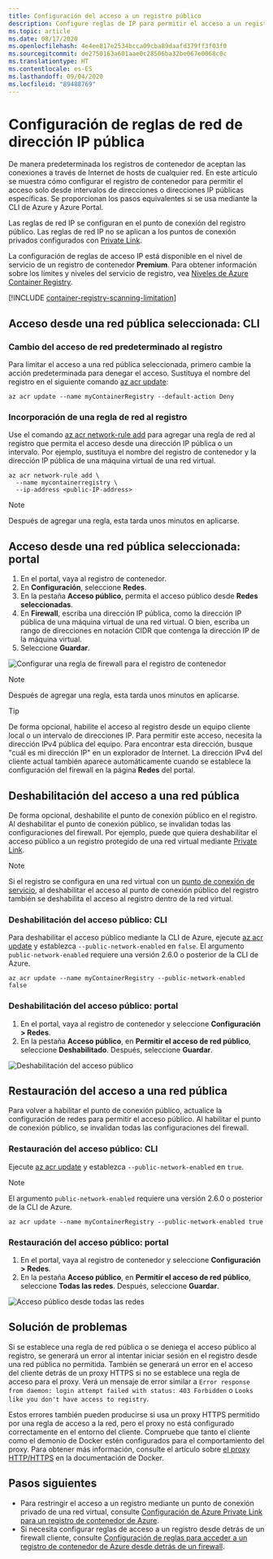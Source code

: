 ```yaml
---
title: Configuración del acceso a un registro público
description: Configure reglas de IP para permitir el acceso a un registro de contenedor de Azure desde intervalos de direcciones o direcciones IP públicas seleccionadas.
ms.topic: article
ms.date: 08/17/2020
ms.openlocfilehash: 4e4ee817e2534bcca09cba89daafd379ff3f03f0
ms.sourcegitcommit: de2750163a601aae0c28506ba32be067e0068c0c
ms.translationtype: HT
ms.contentlocale: es-ES
ms.lasthandoff: 09/04/2020
ms.locfileid: "89488769"
---
```

# <a name="configure-public-ip-network-rules"></a>Configuración de reglas de red de dirección IP pública

De manera predeterminada los registros de contenedor de aceptan las conexiones a través de Internet de hosts de cualquier red. En este artículo se muestra cómo configurar el registro de contenedor para permitir el acceso solo desde intervalos de direcciones o direcciones IP públicas específicas. Se proporcionan los pasos equivalentes si se usa mediante la CLI de Azure y Azure Portal.

Las reglas de red IP se configuran en el punto de conexión del registro público. Las reglas de red IP no se aplican a los puntos de conexión privados configurados con [Private Link](container-registry-private-link.md).

La configuración de reglas de acceso IP está disponible en el nivel de servicio de un registro de contenedor **Premium**. Para obtener información sobre los límites y niveles del servicio de registro, vea [Niveles de Azure Container Registry](container-registry-skus.md).

[!INCLUDE [container-registry-scanning-limitation](../../includes/container-registry-scanning-limitation.md)]

## <a name="access-from-selected-public-network---cli"></a>Acceso desde una red pública seleccionada: CLI

### <a name="change-default-network-access-to-registry"></a>Cambio del acceso de red predeterminado al registro

Para limitar el acceso a una red pública seleccionada, primero cambie la acción predeterminada para denegar el acceso. Sustituya el nombre del registro en el siguiente comando [az acr update][az-acr-update]:

```azurecli
az acr update --name myContainerRegistry --default-action Deny
```

### <a name="add-network-rule-to-registry"></a>Incorporación de una regla de red al registro

Use el comando [az acr network-rule add][az-acr-network-rule-add] para agregar una regla de red al registro que permita el acceso desde una dirección IP pública o un intervalo. Por ejemplo, sustituya el nombre del registro de contenedor y la dirección IP pública de una máquina virtual de una red virtual.

```azurecli
az acr network-rule add \
  --name mycontainerregistry \
  --ip-address <public-IP-address>
```

> [!NOTE]
> Después de agregar una regla, esta tarda unos minutos en aplicarse.

## <a name="access-from-selected-public-network---portal"></a>Acceso desde una red pública seleccionada: portal

1. En el portal, vaya al registro de contenedor.
1. En **Configuración**, seleccione **Redes**.
1. En la pestaña **Acceso público**, permita el acceso público desde **Redes seleccionadas**.
1. En **Firewall**, escriba una dirección IP pública, como la dirección IP pública de una máquina virtual de una red virtual. O bien, escriba un rango de direcciones en notación CIDR que contenga la dirección IP de la máquina virtual.
1. Seleccione **Guardar**.

![Configurar una regla de firewall para el registro de contenedor][acr-access-selected-networks]

> [!NOTE]
> Después de agregar una regla, esta tarda unos minutos en aplicarse.

> [!TIP]
> De forma opcional, habilite el acceso al registro desde un equipo cliente local o un intervalo de direcciones IP. Para permitir este acceso, necesita la dirección IPv4 pública del equipo. Para encontrar esta dirección, busque "cuál es mi dirección IP" en un explorador de Internet. La dirección IPv4 del cliente actual también aparece automáticamente cuando se establece la configuración del firewall en la página **Redes** del portal.

## <a name="disable-public-network-access"></a>Deshabilitación del acceso a una red pública

De forma opcional, deshabilite el punto de conexión público en el registro. Al deshabilitar el punto de conexión público, se invalidan todas las configuraciones del firewall. Por ejemplo, puede que quiera deshabilitar el acceso público a un registro protegido de una red virtual mediante [Private Link](container-registry-private-link.md).

> [!NOTE]
> Si el registro se configura en una red virtual con un [punto de conexión de servicio](container-registry-vnet.md), al deshabilitar el acceso al punto de conexión público del registro también se deshabilita el acceso al registro dentro de la red virtual.

### <a name="disable-public-access---cli"></a>Deshabilitación del acceso público: CLI

Para deshabilitar el acceso público mediante la CLI de Azure, ejecute [az acr update][az-acr-update] y establezca `--public-network-enabled` en `false`. El argumento `public-network-enabled` requiere una versión 2.6.0 o posterior de la CLI de Azure. 

```azurecli
az acr update --name myContainerRegistry --public-network-enabled false
```

### <a name="disable-public-access---portal"></a>Deshabilitación del acceso público: portal

1. En el portal, vaya al registro de contenedor y seleccione **Configuración > Redes**.
1. En la pestaña **Acceso público**, en **Permitir el acceso de red público**, seleccione **Deshabilitado**. Después, seleccione **Guardar**.

![Deshabilitación del acceso público][acr-access-disabled]


## <a name="restore-public-network-access"></a>Restauración del acceso a una red pública

Para volver a habilitar el punto de conexión público, actualice la configuración de redes para permitir el acceso público. Al habilitar el punto de conexión público, se invalidan todas las configuraciones del firewall. 

### <a name="restore-public-access---cli"></a>Restauración del acceso público: CLI

Ejecute [az acr update][az-acr-update] y establezca `--public-network-enabled` en `true`. 

> [!NOTE]
> El argumento `public-network-enabled` requiere una versión 2.6.0 o posterior de la CLI de Azure. 

```azurecli
az acr update --name myContainerRegistry --public-network-enabled true
```

### <a name="restore-public-access---portal"></a>Restauración del acceso público: portal

1. En el portal, vaya al registro de contenedor y seleccione **Configuración > Redes**.
1. En la pestaña **Acceso público**, en **Permitir el acceso de red público**, seleccione **Todas las redes**. Después, seleccione **Guardar**.

![Acceso público desde todas las redes][acr-access-all-networks]

## <a name="troubleshoot"></a>Solución de problemas

Si se establece una regla de red pública o se deniega el acceso público al registro, se generará un error al intentar iniciar sesión en el registro desde una red pública no permitida. También se generará un error en el acceso del cliente detrás de un proxy HTTPS si no se establece una regla de acceso para el proxy. Verá un mensaje de error similar a `Error response from daemon: login attempt failed with status: 403 Forbidden` o `Looks like you don't have access to registry`.

Estos errores también pueden producirse si usa un proxy HTTPS permitido por una regla de acceso a la red, pero el proxy no está configurado correctamente en el entorno del cliente. Compruebe que tanto el cliente como el demonio de Docker estén configurados para el comportamiento del proxy. Para obtener más información, consulte el artículo sobre [el proxy HTTP/HTTPS](https://docs.docker.com/config/daemon/systemd/#httphttps-proxy) en la documentación de Docker.


## <a name="next-steps"></a>Pasos siguientes

* Para restringir el acceso a un registro mediante un punto de conexión privado de una red virtual, consulte [Configuración de Azure Private Link para un registro de contenedor de Azure](container-registry-private-link.md).
* Si necesita configurar reglas de acceso a un registro desde detrás de un firewall cliente, consulte [Configuración de reglas para acceder a un registro de contenedor de Azure desde detrás de un firewall](container-registry-firewall-access-rules.md).

[az-acr-login]: /cli/azure/acr#az-acr-login
[az-acr-network-rule-add]: /cli/azure/acr/network-rule/#az-acr-network-rule-add
[az-acr-network-rule-remove]: /cli/azure/acr/network-rule/#az-acr-network-rule-remove
[az-acr-network-rule-list]: /cli/azure/acr/network-rule/#az-acr-network-rule-list
[az-acr-run]: /cli/azure/acr#az-acr-run
[az-acr-update]: /cli/azure/acr#az-acr-update
[quickstart-portal]: container-registry-get-started-portal.md
[quickstart-cli]: container-registry-get-started-azure-cli.md
[azure-portal]: https://portal.azure.com

[acr-access-selected-networks]: ./media/container-registry-access-selected-networks/acr-access-selected-networks.png
[acr-access-disabled]: ./media/container-registry-access-selected-networks/acr-access-disabled.png
[acr-access-all-networks]: ./media/container-registry-access-selected-networks/acr-access-all-networks.png
